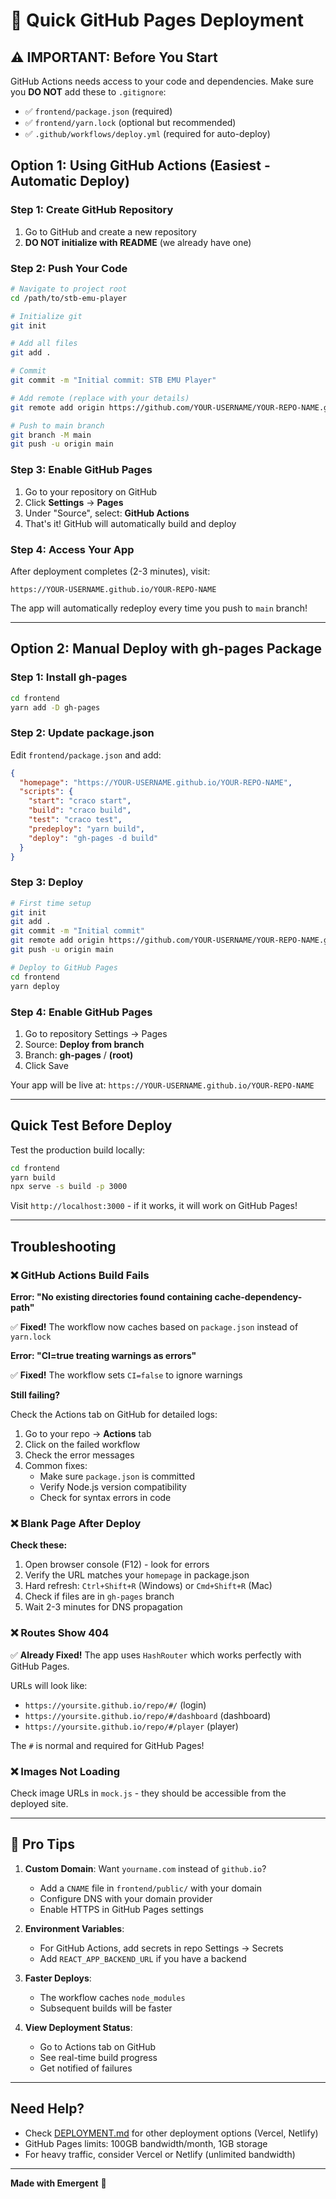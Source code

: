 # 🚀 Quick GitHub Pages Deployment

## ⚠️ IMPORTANT: Before You Start

GitHub Actions needs access to your code and dependencies. Make sure you **DO NOT** add these to `.gitignore`:
- ✅ `frontend/package.json` (required)
- ✅ `frontend/yarn.lock` (optional but recommended)
- ✅ `.github/workflows/deploy.yml` (required for auto-deploy)

## Option 1: Using GitHub Actions (Easiest - Automatic Deploy)

### Step 1: Create GitHub Repository

1. Go to GitHub and create a new repository
2. **DO NOT initialize with README** (we already have one)

### Step 2: Push Your Code

```bash
# Navigate to project root
cd /path/to/stb-emu-player

# Initialize git
git init

# Add all files
git add .

# Commit
git commit -m "Initial commit: STB EMU Player"

# Add remote (replace with your details)
git remote add origin https://github.com/YOUR-USERNAME/YOUR-REPO-NAME.git

# Push to main branch
git branch -M main
git push -u origin main
```

### Step 3: Enable GitHub Pages

1. Go to your repository on GitHub
2. Click **Settings** → **Pages**
3. Under "Source", select: **GitHub Actions**
4. That's it! GitHub will automatically build and deploy

### Step 4: Access Your App

After deployment completes (2-3 minutes), visit:
```
https://YOUR-USERNAME.github.io/YOUR-REPO-NAME
```

The app will automatically redeploy every time you push to `main` branch!

---

## Option 2: Manual Deploy with gh-pages Package

### Step 1: Install gh-pages

```bash
cd frontend
yarn add -D gh-pages
```

### Step 2: Update package.json

Edit `frontend/package.json` and add:

```json
{
  "homepage": "https://YOUR-USERNAME.github.io/YOUR-REPO-NAME",
  "scripts": {
    "start": "craco start",
    "build": "craco build",
    "test": "craco test",
    "predeploy": "yarn build",
    "deploy": "gh-pages -d build"
  }
}
```

### Step 3: Deploy

```bash
# First time setup
git init
git add .
git commit -m "Initial commit"
git remote add origin https://github.com/YOUR-USERNAME/YOUR-REPO-NAME.git
git push -u origin main

# Deploy to GitHub Pages
cd frontend
yarn deploy
```

### Step 4: Enable GitHub Pages

1. Go to repository Settings → Pages
2. Source: **Deploy from branch**
3. Branch: **gh-pages** / **(root)**
4. Click Save

Your app will be live at: `https://YOUR-USERNAME.github.io/YOUR-REPO-NAME`

---

## Quick Test Before Deploy

Test the production build locally:

```bash
cd frontend
yarn build
npx serve -s build -p 3000
```

Visit `http://localhost:3000` - if it works, it will work on GitHub Pages!

---

## Troubleshooting

### ❌ GitHub Actions Build Fails

**Error: "No existing directories found containing cache-dependency-path"**

✅ **Fixed!** The workflow now caches based on `package.json` instead of `yarn.lock`

**Error: "CI=true treating warnings as errors"**

✅ **Fixed!** The workflow sets `CI=false` to ignore warnings

**Still failing?**

Check the Actions tab on GitHub for detailed logs:
1. Go to your repo → **Actions** tab
2. Click on the failed workflow
3. Check the error messages
4. Common fixes:
   - Make sure `package.json` is committed
   - Verify Node.js version compatibility
   - Check for syntax errors in code

### ❌ Blank Page After Deploy

**Check these:**

1. Open browser console (F12) - look for errors
2. Verify the URL matches your `homepage` in package.json
3. Hard refresh: `Ctrl+Shift+R` (Windows) or `Cmd+Shift+R` (Mac)
4. Check if files are in `gh-pages` branch
5. Wait 2-3 minutes for DNS propagation

### ❌ Routes Show 404

✅ **Already Fixed!** The app uses `HashRouter` which works perfectly with GitHub Pages.

URLs will look like:
- `https://yoursite.github.io/repo/#/` (login)
- `https://yoursite.github.io/repo/#/dashboard` (dashboard)
- `https://yoursite.github.io/repo/#/player` (player)

The `#` is normal and required for GitHub Pages!

### ❌ Images Not Loading

Check image URLs in `mock.js` - they should be accessible from the deployed site.

---

## 🎯 Pro Tips

1. **Custom Domain**: Want `yourname.com` instead of `github.io`?
   - Add a `CNAME` file in `frontend/public/` with your domain
   - Configure DNS with your domain provider
   - Enable HTTPS in GitHub Pages settings

2. **Environment Variables**: 
   - For GitHub Actions, add secrets in repo Settings → Secrets
   - Add `REACT_APP_BACKEND_URL` if you have a backend

3. **Faster Deploys**:
   - The workflow caches `node_modules` 
   - Subsequent builds will be faster

4. **View Deployment Status**:
   - Go to Actions tab on GitHub
   - See real-time build progress
   - Get notified of failures

---

## Need Help?

- Check [DEPLOYMENT.md](./DEPLOYMENT.md) for other deployment options (Vercel, Netlify)
- GitHub Pages limits: 100GB bandwidth/month, 1GB storage
- For heavy traffic, consider Vercel or Netlify (unlimited bandwidth)

---

**Made with Emergent** 🚀

